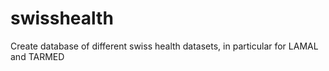 # swisshealth
Create database of different swiss health datasets, in particular for LAMAL and TARMED

